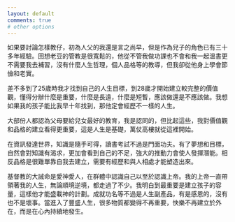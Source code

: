 ```yaml
---
layout: default
comments: true
# other options
---
```

如果要討論怎樣教仔，初為人父的我還是言之尚早，但是作為兒子的角色已有三十多年經驗。回想老豆的管教是很寬鬆的，他從不管我做功課也不會和我一起溫書更不需要我去補習，沒有什麼人生哲理，個人品格等的教導，但我卻從他身上學會節儉和老實。

差不多到了25歲時我才找到自己的人生目標，到28歲才開始建立較完整的價值觀，懂得分辦什麼是重要，什麼是長遠，什麼是短暫，應該做還是不應該做。我想如果我的孩子能比我早十年找到，那他定會經歷不一樣的人生。

大部份人都認為父母要給兒女最好的教育，我是認同的，但比起這些，我對價值觀和品格的建立看得更重要，這是人生是基礎，萬仗高樓就從這裡開始。

在資訊發達世界，知識是隨手可得，讀書考試不過是門面功夫。有了夢想和目標，自然會對知識有渴求，更加會看到自己的不足，強大的推動力會使人發揮潛能。相反品格是很難單靠自我去建立，需要有經歷和與人相處才能塑造出來。

基督教的大誡命是愛神愛人，在群體中認識自己以至於認識上帝。我的上帝一直帶領著我的人生，無論順境逆境，都走過了不少。我明白到最重要是建立孩子的容量，這樣他才能盛載神的計劃。成就功名等不過是人生副產品，有是感恩的，沒有也不是壞事。當進入了豐盛人生，很多物質都變得不再重要，快樂不再建立於外在，而是在心內持續地發生。
